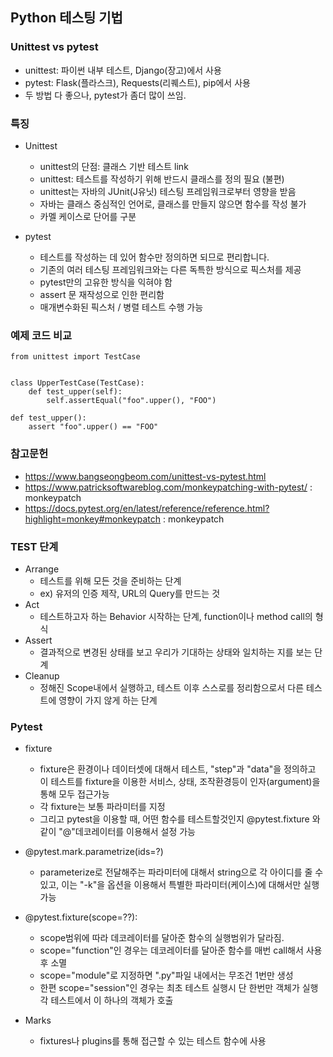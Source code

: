 ## Python 테스팅 기법

### Unittest vs pytest
- unittest: 파이썬 내부 테스트, Django(장고)에서 사용
- pytest: Flask(플라스크), Requests(리퀘스트), pip에서 사용
- 두 방법 다 좋으나, pytest가 좀더 많이 쓰임.

### 특징
- Unittest
    - unittest의 단점: 클래스 기반 테스트 link
    - unittest: 테스트를 작성하기 위해 반드시 클래스를 정의 필요 (불편)
    - unittest는 자바의 JUnit(J유닛) 테스팅 프레임워크로부터 영향을 받음
    - 자바는 클래스 중심적인 언어로, 클래스를 만들지 않으면 함수를 작성 불가
    - 카멜 케이스로 단어를 구분

- pytest
    - 테스트를 작성하는 데 있어 함수만 정의하면 되므로 편리합니다.
    - 기존의 여러 테스팅 프레임워크와는 다른 독특한 방식으로 픽스처를 제공
    - pytest만의 고유한 방식을 익혀야 함
    - assert 문 재작성으로 인한 편리함
    - 매개변수화된 픽스처 / 병렬 테스트 수행 가능

    
### 예제 코드 비교

``` unittest
from unittest import TestCase


class UpperTestCase(TestCase):
    def test_upper(self):
        self.assertEqual("foo".upper(), "FOO")
```

``` pytest
def test_upper():
    assert "foo".upper() == "FOO"
```

### 참고문헌
- https://www.bangseongbeom.com/unittest-vs-pytest.html
- https://www.patricksoftwareblog.com/monkeypatching-with-pytest/ : monkeypatch
- https://docs.pytest.org/en/latest/reference/reference.html?highlight=monkey#monkeypatch : monkeypatch


### TEST 단계
- Arrange
    - 테스트를 위해 모든 것을 준비하는 단계
    - ex) 유저의 인증 제작, URL의 Query를 만드는 것
- Act
    - 테스트하고자 하는 Behavior 시작하는 단계, function이나 method call의 형식
- Assert
    - 결과적으로 변경된 상태를 보고 우리가 기대하는 상태와 일치하는 지를 보는 단계
- Cleanup
    - 정해진 Scope내에서 실행하고, 테스트 이후 스스로를 정리함으로서 다른 테스트에 영향이 가지 않게 하는 단계

### Pytest

- fixture
    - fixture은 환경이나 데이터셋에 대해서 테스트, "step"과 "data"을 정의하고 이 테스트를 fixture을 이용한 서비스, 상태, 조작환경등이 인자(argument)을 통해 모두 접근가능
    - 각 fixture는 보통 파라미터를 지정
    - 그리고 pytest을 이용할 때, 어떤 함수를 테스트할것인지 @pytest.fixture 와 같이 "@"데코레이터를 이용해서 설정 가능

- @pytest.mark.parametrize(ids=?)
    - parameterize로 전달해주는 파라미터에 대해서 string으로 각 아이디를 줄 수 있고, 이는 "-k"을 옵션을 이용해서 특별한 파라미터(케이스)에 대해서만 실행 가능
    
- @pytest.fixture(scope=??):
    - scope범위에 따라 데코레이터를 달아준 함수의 실행범위가 달라짐. 
    - scope="function"인 경우는 데코레이터를 달아준 함수를 매번 call해서 사용 후 소멸
    - scope="module"로 지정하면 ".py"파일 내에서는 무조건 1번만 생성
    - 한편 scope="session"인 경우는 최초 테스트 실행시 단 한번만 객체가 실행 각 테스트에서 이 하나의 객체가 호출

- Marks
    - fixtures나 plugins를 통해 접근할 수 있는 테스트 함수에 사용